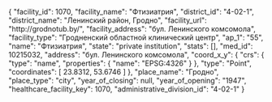 {
    "facility_id": 1070,
    "facility_name": "Фтизиатрия",
    "district_id": "4-02-1",
    "district_name": "Ленинский район, Гродно",
    "facility_url": "http:\/\/grodnotub.by\/",
    "facility_address": "бул. Ленинского комсомола",
    "facility_type": "Гродненский областной клинический центр",
    "ap_1": "55",
    "name": "Фтизиатрия",
    "state": "private institution",
    "stats": [],
    "med_id": 10215032,
    "address": "бул. Ленинского комсомола",
    "coord_x_y": {
        "crs": {
            "type": "name",
            "properties": {
                "name": "EPSG:4326"
            }
        },
        "type": "Point",
        "coordinates": [
            23.8312,
            53.6746
        ]
    },
    "place_name": "Гродно",
    "place_type": "city",
    "year_of_closing": null,
    "year_of_opening": "1947",
    "healthcare_facility_key": 1070,
    "administrative_division_id": "4-02-1"
}